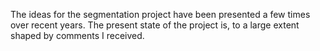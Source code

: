 The ideas for the segmentation project have been presented a few times over recent years. The present state of the project is, to a large extent shaped by comments I received. 
